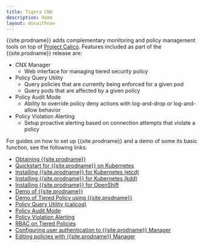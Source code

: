 ```yaml
---
title: Tigera CNX
description: Home
layout: docwithnav
---
```


{{site.prodname}} adds complementary monitoring and policy management
tools on top of [Project Calico](about-calico). Features included as part of
the {{site.prodname}} release are:


* CNX Manager
  * Web interface for managing tiered security policy
* Policy Query Utility
  * Query policies that are currently being enforced for a given pod
  * Query pods that are affected by a given policy
* Policy Audit Mode
  * Ability to override policy deny actions with log-and-drop or log-and-allow behavior
* Policy Violation Alerting
  * Setup proactive alerting based on connection attempts that violate a policy

For guides on how to set up {{site.prodname}} and a demo of some its basic function, see the following links:


* [Obtaining {{site.prodname}}](../getting-started/)
* [Quickstart for {{site.prodname}} on Kubernetes](../getting-started/kubernetes/)
* [Installing {{site.prodname}} for Kubernetes (etcd)](../getting-started/kubernetes/installation/hosted/essentials/etcd)
* [Installing {{site.prodname}} for Kubernetes (kdd)](../getting-started/kubernetes/installation/hosted/essentials/kdd)
* [Installing {{site.prodname}} for OpenShift](../getting-started/openshift/essentials/installation)
* [Demo of {{site.prodname}}](../getting-started/essentials/simple-policy-essentials)
* [Demo of Tiered Policy using {{site.prodname}}](../getting-started/essentials/tiered-policy-essentials)
* [Policy Query Utility (calicoq)](../reference/calicoq/)
* [Policy Audit Mode](../reference/essentials/policy-auditing)
* [Policy Violation Alerting](../reference/essentials/policy-violations)
* [RBAC on Tiered Policies](../reference/essentials/rbac-tiered-policies)
* [Configuring user authentication to {{site.prodname}} Manager](../reference/essentials/authentication)
* [Editing policies with {{site.prodname}} Manager](../reference/essentials/policy-editor)